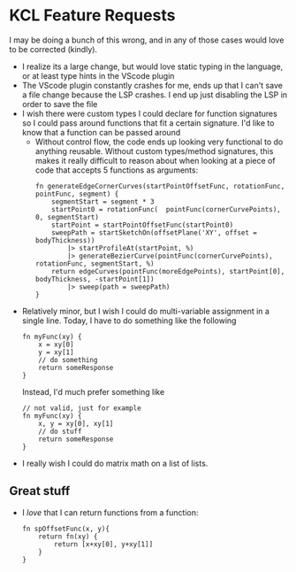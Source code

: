 # KCL Feature Requests

I may be doing a bunch of this wrong, and in any of those cases would love to be corrected (kindly).

* I realize its a large change, but would love static typing in the language, or at least type hints in the VScode plugin
* The VScode plugin constantly crashes for me, ends up that I can't save a file change because the LSP crashes. I end up just disabling the LSP in order to save the file
* I wish there were custom types I could declare for function signatures so I could pass around functions that fit a certain signature. I'd like to know that a function can be passed around
	* Without control flow, the code ends up looking very functional to do anything reusable. Without custom types/method signatures, this makes it really difficult to reason about when looking at a piece of code that accepts 5 functions as arguments:
		```kcl
		fn generateEdgeCornerCurves(startPointOffsetFunc, rotationFunc, pointFunc, segment) {
			segmentStart = segment * 3
			startPoint0 = rotationFunc(  pointFunc(cornerCurvePoints), 0, segmentStart)
			startPoint = startPointOffsetFunc(startPoint0)
			sweepPath = startSketchOn(offsetPlane('XY', offset = bodyThickness))
				|> startProfileAt(startPoint, %)
				|> generateBezierCurve(pointFunc(cornerCurvePoints), rotationFunc, segmentStart, %)
			return edgeCurves(pointFunc(moreEdgePoints), startPoint[0], bodyThickness, -startPoint[1])
				|> sweep(path = sweepPath)
		}
		```
* Relatively minor, but I wish I could do multi-variable assignment in a single line.
	Today, I have to do something like the following
	```kcl
	fn myFunc(xy) {
		x = xy[0]
		y = xy[1]
		// do something
		return someResponse
	}
	```
	Instead, I'd much prefer something like
	```kcl
	// not valid, just for example
	fn myFunc(xy) {
		x, y = xy[0], xy[1]
		// do stuff
		return someResponse
	}
	```
* I really wish I could do matrix math on a list of lists.



## Great stuff

* I _love_ that I can return functions from a function:
	```kcl
	fn spOffsetFunc(x, y){
		return fn(xy) {
			return [x+xy[0], y+xy[1]]
		}
	}
	```


